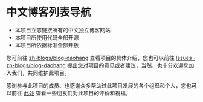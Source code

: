 # 中文博客列表导航

- 本项目立志链接所有的中文独立博客网站
- 本项目所使用代码全部开源
- 本项目所依据标准全部开放

您可前往 [zh-blogs/blog-daohang](https://github.com/zh-blogs/blog-daohang) 查看项目的具体介绍，您也可以前往 [Issues · zh-blogs/blog-daohang](https://github.com/zh-blogs/blog-daohang/issues) 提出您对项目的意见或者建议，当然，也十分欢迎您加入我们，共同维护此项目。

感谢参与此项目的成员、也感谢众多帮助过此项目发展的各个组织和个人，您也可以前往 [此处](https://github.com/zh-blogs/blog-daohang/blob/main/documents/Wishes.md) 查看一些朋友们对此项目的评价和祝福。

